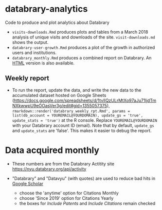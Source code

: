 # databrary-analytics
Code to produce and plot analytics about Databrary

- `visits-downloads.Rmd` produces plots and tables from a March 2018 analysis of unique visits and downloads of the site. `visit-downloads.md` shows the output.
- `databrary-user-growth.Rmd` produces a plot of the growth in authorized users and institutions.
- `databrary_monthly.Rmd` produces a combined report on Databrary. An [HTML](https://gilmore-lab.github.io/databrary-analytics/databrary_monthly.html) version is also available.

## Weekly report

- To run the report, update the data, and write the new data to the accumulated dataset hosted on Google Sheets (https://docs.google.com/spreadsheets/d/1tvlIQzULrMtXo97aJu71ljdTmNXkwwpU9eOOasVer3g/edit#gid=1355057375), `rmarkdown::render('databrary_weekly_rpt.Rmd', params = list(db_account = YOUREMAIL@YOURDOMAIN), update_gs = 'true', update_stats = 'true')` at the R console. Replace `YOUREMAIL@YOURDOMAIN` with your Databrary account ID (email). Note that by default, `update_gs` and `update_stats` are 'false'. This makes it easier to debug the report. 

# Data acquired monthly

- These numbers are from the Databrary Actitity site https://nyu.databrary.org/api/activity

- "Databrary" and "Datavyu" (with quotes) are used to reduce bad hits in [Google Scholar](https://scholar.google.com)     
    - choose the 'anytime' option for Citations Monthly
    - choose 'Since 2019' option for Citations Yearly
    - the boxes for *Include Patents* and *Include Citations* remain checked
